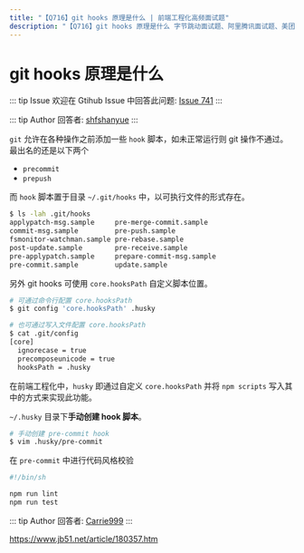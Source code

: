 ```yaml
---
title: "【Q716】git hooks 原理是什么 | 前端工程化高频面试题"
description: "【Q716】git hooks 原理是什么 字节跳动面试题、阿里腾讯面试题、美团小米面试题。"
---
```


# git hooks 原理是什么

::: tip Issue
欢迎在 Gtihub Issue 中回答此问题: [Issue 741](https://github.com/shfshanyue/Daily-Question/issues/741)
:::

::: tip Author
回答者: [shfshanyue](https://github.com/shfshanyue)
:::

`git` 允许在各种操作之前添加一些 `hook` 脚本，如未正常运行则 git 操作不通过。最出名的还是以下两个

- `precommit`
- `prepush`

而 `hook` 脚本置于目录 `~/.git/hooks` 中，以可执行文件的形式存在。

```bash
$ ls -lah .git/hooks
applypatch-msg.sample     pre-merge-commit.sample
commit-msg.sample         pre-push.sample
fsmonitor-watchman.sample pre-rebase.sample
post-update.sample        pre-receive.sample
pre-applypatch.sample     prepare-commit-msg.sample
pre-commit.sample         update.sample
```

另外 git hooks 可使用 `core.hooksPath` 自定义脚本位置。

```bash
# 可通过命令行配置 core.hooksPath
$ git config 'core.hooksPath' .husky

# 也可通过写入文件配置 core.hooksPath
$ cat .git/config
[core]
  ignorecase = true
  precomposeunicode = true
  hooksPath = .husky
```

在前端工程化中，`husky` 即通过自定义 `core.hooksPath` 并将 `npm scripts` 写入其中的方式来实现此功能。

`~/.husky` 目录下**手动创建 hook 脚本**。

```bash
# 手动创建 pre-commit hook
$ vim .husky/pre-commit
```

在 `pre-commit` 中进行代码风格校验

```bash
#!/bin/sh

npm run lint
npm run test
```

::: tip Author
回答者: [Carrie999](https://github.com/Carrie999)
:::

https://www.jb51.net/article/180357.htm
